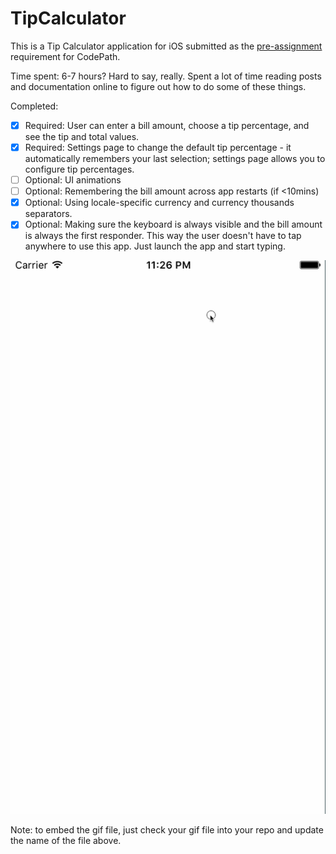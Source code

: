 # TipCalculator

This is a Tip Calculator application for iOS submitted as the [pre-assignment](https://gist.github.com/timothy1ee/7747214) requirement for CodePath.

Time spent: 6-7 hours? Hard to say, really. Spent a lot of time reading
posts and documentation online to figure out how to do some of these
things.

Completed:

* [x] Required: User can enter a bill amount, choose a tip percentage, and see the tip and total values.
* [x] Required: Settings page to change the default tip percentage - it
  automatically remembers your last selection; settings page allows you
  to configure tip percentages.
* [ ] Optional: UI animations
* [ ] Optional: Remembering the bill amount across app restarts (if <10mins)
* [x] Optional: Using locale-specific currency and currency thousands separators.
* [x] Optional: Making sure the keyboard is always visible and the bill amount is always the first responder. This way the user doesn't have to tap anywhere to use this app. Just launch the app and start typing.

![Video Walkthrough](jeremiah_lee_tip_walkthrough.gif)

Note: to embed the gif file, just check your gif file into your repo and update the name of the file above.
